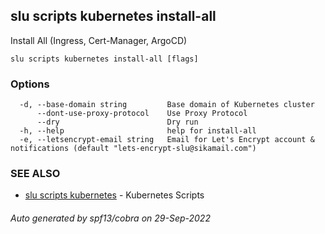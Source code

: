 ## slu scripts kubernetes install-all

Install All (Ingress, Cert-Manager, ArgoCD)

```
slu scripts kubernetes install-all [flags]
```

### Options

```
  -d, --base-domain string         Base domain of Kubernetes cluster
      --dont-use-proxy-protocol    Use Proxy Protocol
      --dry                        Dry run
  -h, --help                       help for install-all
  -e, --letsencrypt-email string   Email for Let's Encrypt account & notifications (default "lets-encrypt-slu@sikamail.com")
```

### SEE ALSO

* [slu scripts kubernetes](slu_scripts_kubernetes.md)	 - Kubernetes Scripts

###### Auto generated by spf13/cobra on 29-Sep-2022
